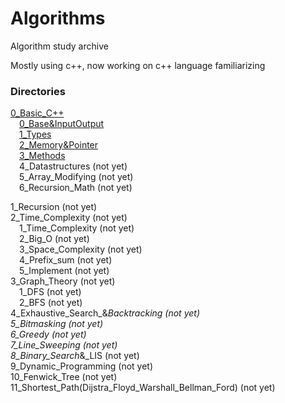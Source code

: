 # Algorithms
Algorithm study archive   

Mostly using c++, now working on c++ language familiarizing

### Directories

[0_Basic_C++](./0_Basic_C++/)   
&emsp;[0_Base&InputOutput](./0_Basic_C++/0_Base_&_Input_Output/)   
&emsp;[1_Types](./0_Basic_C++/1_Types/)   
&emsp;[2_Memory&Pointer](./0_Basic_C++/2_Memory_&_Pointer)   
&emsp;[3_Methods](./0_Basic_C++/3_Methods)   
&emsp;4_Datastructures (not yet)   
&emsp;5_Array_Modifying (not yet)   
&emsp;6_Recursion_Math (not yet)   

1_Recursion (not yet)   
2_Time_Complexity (not yet)   
&emsp;1_Time_Complexity (not yet)   
&emsp;2_Big_O (not yet)   
&emsp;3_Space_Complexity (not yet)   
&emsp;4_Prefix_sum (not yet)   
&emsp;5_Implement (not yet)   
3_Graph_Theory (not yet)   
&emsp;1_DFS (not yet)   
&emsp;2_BFS (not yet)   
4_Exhaustive_Search_&_Backtracking (not yet)   
5_Bitmasking (not yet)   
6_Greedy (not yet)   
7_Line_Sweeping (not yet)   
8_Binary_Search_&_LIS (not yet)   
9_Dynamic_Programming (not yet)   
10_Fenwick_Tree (not yet)   
11_Shortest_Path(Dijstra_Floyd_Warshall_Bellman_Ford) (not yet)   

